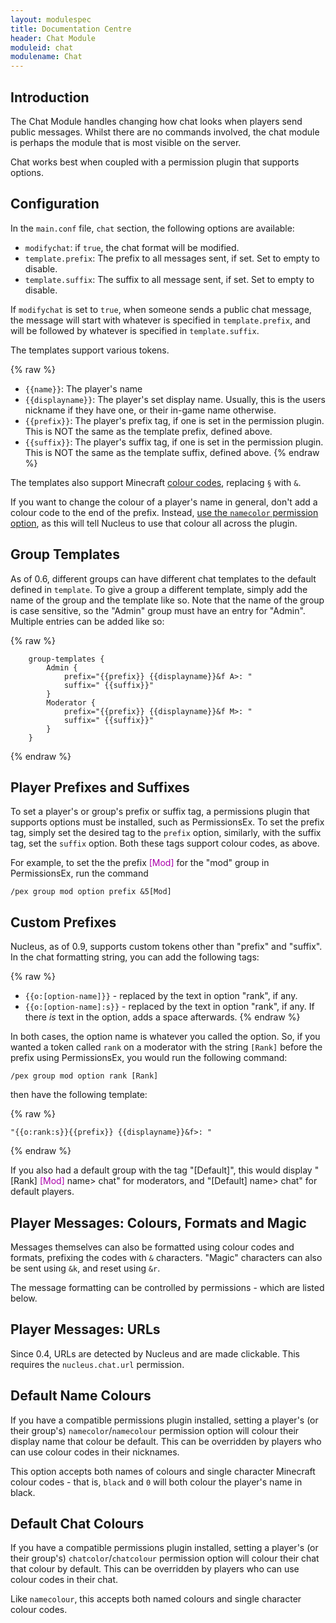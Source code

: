 ```yaml
---
layout: modulespec
title: Documentation Centre
header: Chat Module
moduleid: chat
modulename: Chat
---
```


## Introduction

The Chat Module handles changing how chat looks when players send public messages. Whilst there are no commands involved,
the chat module is perhaps the module that is most visible on the server.

Chat works best when coupled with a permission plugin that supports options.

## Configuration

In the `main.conf` file, `chat` section, the following options are available:

* `modifychat`: if `true`, the chat format will be modified.
* `template.prefix`: The prefix to all messages sent, if set. Set to empty to disable.
* `template.suffix`: The suffix to all message sent, if set. Set to empty to disable.

If `modifychat` is set to `true`, when someone sends a public chat message, the message will start with whatever is
specified in `template.prefix`, and will be followed by whatever is specified in `template.suffix`.

The templates support various tokens.

{% raw %}
* `{{name}}`: The player's name
* `{{displayname}}`: The player's set display name. Usually, this is the users nickname if they have one, or their in-game name otherwise.
* `{{prefix}}`: The player's prefix tag, if one is set in the permission plugin. This is NOT the same as the template prefix, defined above.
* `{{suffix}}`: The player's suffix tag, if one is set in the permission plugin. This is NOT the same as the template suffix, defined above.
{%  endraw %}

The templates also support Minecraft <a href="http://minecraft.gamepedia.com/Formatting_codes#Color_codes" target="_blank">colour codes</a>,
replacing `§` with `&`.

If you want to change the colour of a player's name in general, don't add a colour code to the end of the prefix. Instead,
<a href="#namecolours">use the `namecolor` permission option</a>, as this will tell Nucleus to use that colour all across the plugin.

## Group Templates

As of 0.6, different groups can have different chat templates to the default defined in `template`. To give a group a different template,
 simply add the name of the group and the template like so. Note that the name of the group is case sensitive, so the "Admin" group
 must have an entry for "Admin". Multiple entries can be added like so:

{% raw %}
```
    group-templates {
        Admin {
            prefix="{{prefix}} {{displayname}}&f A>: "
            suffix=" {{suffix}}"
        }
        Moderator {
            prefix="{{prefix}} {{displayname}}&f M>: "
            suffix=" {{suffix}}"
        }
    }
```
{% endraw %}

## Player Prefixes and Suffixes

To set a player's or group's prefix or suffix tag, a permissions plugin that supports options must be installed, such as
PermissionsEx. To set the prefix tag, simply set the desired tag to the `prefix` option, similarly, with the suffix tag,
set the `suffix` option. Both these tags support colour codes, as above.

For example, to set the the prefix <span style="color: #AA00AA;">[Mod]</span> for the "mod" group in PermissionsEx, run the command

```
/pex group mod option prefix &5[Mod]
```

## Custom Prefixes

Nucleus, as of 0.9, supports custom tokens other than "prefix" and "suffix". In the chat formatting string, you can add the following
tags:

{% raw %}
* `{{o:[option-name]}}` - replaced by the text in option "rank", if any.
* `{{o:[option-name]:s}}` - replaced by the text in option "rank", if any. If there _is_ text in the option, adds a space afterwards. 
{% endraw %}

In both cases, the option name is whatever you called the option. So, if you wanted a token called `rank` on a moderator with the
 string `[Rank]` before the prefix using PermissionsEx, you would run the following command:
 
```
/pex group mod option rank [Rank]
```

then have the following template:

{% raw %}
```
"{{o:rank:s}}{{prefix}} {{displayname}}&f>: "
```
{% endraw %}

If you also had a default group with the tag "[Default]", this would display "[Rank] <span style="color: #AA00AA;">[Mod]</span> name&gt; chat"
 for moderators, and "[Default] name&gt; chat" for default players.

## Player Messages: Colours, Formats and Magic

Messages themselves can also be formatted using colour codes and formats, prefixing the codes with `&` characters.
"Magic" characters can also be sent using `&k`, and reset using `&r`.

The message formatting can be controlled by permissions - which are listed below.

## Player Messages: URLs

Since 0.4, URLs are detected by Nucleus and are made clickable. This requires the `nucleus.chat.url` permission.

<a name="namecolours"></a>

## Default Name Colours

If you have a compatible permissions plugin installed, setting a player's (or their group's) `namecolor`/`namecolour` permission option will colour their
display name that colour be default. This can be overridden by players who can use colour codes in their nicknames.

This option accepts both names of colours and single character Minecraft colour codes - that is, `black` and `0` will both colour the player's name
in black.

## Default Chat Colours

If you have a compatible permissions plugin installed, setting a player's (or their group's) `chatcolor`/`chatcolour` permission option will colour their
chat that colour by default. This can be overridden by players who can use colour codes in their chat.

Like `namecolour`, this accepts both named colours and single character colour codes.